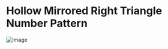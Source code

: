 # Hollow Mirrored Right Triangle Number Pattern
![image](https://user-images.githubusercontent.com/75837613/135949559-195483f3-efa7-4e6e-85c6-88b4bb4920ef.png)
